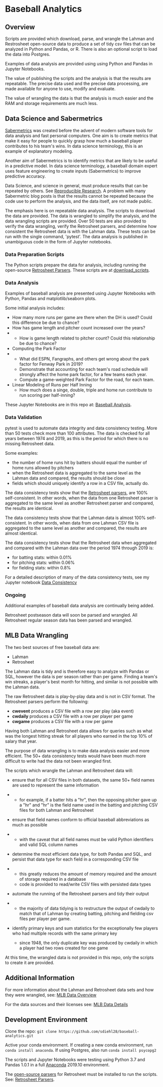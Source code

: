 # Baseball Analytics

## Overview

Scripts are provided which download, parse, and wrangle the Lahman and Restrosheet open-source data to produce a set of tidy csv files that can be analyzed in Python and Pandas, or R.  There is also an optional script to load the data into Postgres.

Examples of data analysis are provided using using Python and Pandas in Jupyter Notebooks.

The value of publishing the scripts and the analysis is that the results are repeatable.  The precise data used and the precise data processing, are made available for anyone to use, modify and evaluate.

The value of wrangling the data is that the analysis is much easier and the RAM and storage requirements are much less.

## Data Science and Sabermetrics

[Sabermetrics](https://en.wikipedia.org/wiki/Sabermetrics) was created before the advent of modern software tools for data analysis and fast personal computers. One aim is to create metrics that make it easy for people to quickly grasp how much a baseball player contributes to his team's wins. In data science terminology, this is an example of explanatory modeling.

Another aim of Sabermetrics is to identify metrics that are likely to be useful in a predictive model.  In data science terminology, a baseball domain expert uses feature engineering to create inputs (Sabermetrics) to improve predictive accuracy.

Data Science, and science in general, must produce results that can be repeated by others. See [Reproducible Research](https://en.wikipedia.org/wiki/Reproducibility#Reproducible_research). A problem with many Sabermetric blog posts is that the results cannot be repeated because the code use to perform the analysis, and the data itself, are not made public.

The emphasis here is on repeatable data analysis. The scripts to download the data are provided. The data is wrangled to simplify the analysis, and the data wrangling scripts are provided. Over 50 tests are also provided to verify the data wrangling, verify the Retrosheet parsers, and determine how consistent the Retrosheet data is with the Lahman data. These tests can be run with the single command, 'pytest'. The data analysis is published in unambiguous code in the form of Jupyter notebooks.

### Data Preparation Scripts

The Python scripts prepare the data for analysis, including running the open-source [Retrosheet Parsers](https://github.com/sdiehl28/baseball-analytics/blob/master/RetrosheetParsers.md). These scripts are at [download_scripts](https://github.com/sdiehl28/baseball-analytics/tree/master/download_scripts).

### Data Analysis

Examples of baseball analysis are presented using Jupyter Notebooks with Python, Pandas and matplotlib/seaborn plots.

Some initial analysis includes:

- How many more runs per game are there when the DH is used? Could this difference be due to chance?
- How has game length and pitcher count increased over the years?
- - How is game length related to pitcher count? Could this relationship be due to chance?
- Computing the Park Factor
- - What did ESPN, Fangraphs, and others get wrong about the park factor for Fenway Park in 2019?
  - Demonstrate that accounting for each team's road schedule will strongly affect the home park factor, for a few teams each year.
  - Compute a game-weighted Park Factor for the road, for each team.
- Linear Modeling of Runs per Half Inning
  - How much does a singe, double, triple and home run contribute to run scoring per half-inning?

These Jupyter Notebooks are in this repo at: [Baseball Analysis](https://github.com/sdiehl28/baseball-analytics/tree/master/baseball_jupyter_nb).

### Data Validation

pytest is used to automate data integrity and data consistency testing. More than 50 tests check more than 100 attributes. The data is checked for all years between 1974 and 2019, as this is the period for which there is no missing Retrosheet data.

Some examples:

- the number of home runs hit by batters should equal the number of home runs allowed by pitchers
- when the Retrosheet data is aggregated to the same level as the Lahman data and compared, the results should be close
- fields which should uniquely identify a row in a CSV file, actually do.

The data consistency tests show that the [Retrosheet parsers](https://github.com/sdiehl28/baseball-analytics/blob/master/RetrosheetParsers.md), are 100% self-consistent. In other words, when the data from one Retrosheet parser is aggregated to the same level as another Retrosheet parser and compared, the results are identical.

The data consistency tests show that the Lahman data is almost 100% self-consistent. In other words, when data from one Lahman CSV file is aggregated to the same level as another and compared, the results are almost identical.

The data consistency tests show that the Retrosheet data when aggregated and compared with the Lahman data over the period 1974 through 2019 is:

- for batting stats: within 0.01%
- for pitching stats: within 0.06%
- for fielding stats: within 0.8%

For a detailed description of many of the data consistency tests, see my Jupyter notebook [Data Consistency](https://nbviewer.jupyter.org/github/sdiehl28/baseball-analytics/blob/master/baseball_jupyter_nb/02_Data_Consistency_CSV.ipynb)

### Ongoing

Additional examples of baseball data analysis are continually being added.

Retrosheet postseason data will soon be parsed and wrangled. All Retrosheet regular season data has been parsed and wrangled.

## MLB Data Wrangling

The two best sources of free baseball data are:

- Lahman
- Retrosheet

The Lahman data is tidy and is therefore easy to analyze with Pandas or SQL, however the data is per season rather than per game. Finding a team's win streaks, a player's best month for hitting, and similar is not possible with the Lahman data.

The raw Retrosheet data is play-by-play data and is not in CSV format. The Retrosheet parsers perform the following:

- **cwevent** produces a CSV file with a row per play (aka event)
- **cwdaily** produces a CSV file with a row per player per game
- **cwgame** produces a CSV file with a row per game

Having both Lahman and Retrosheet data allows for queries such as what was the longest hitting streak for all players who earned in the top 10% of salary that year.

The purpose of data wrangling is to make data analysis easier and more efficient. The 50+ data consistency tests would have been much more difficult to write had the data not been wrangled first.

The scripts which wrangle the Lahman and Retrosheet data will:

- ensure that for all CSV files in both datasets, the same 50+ field names are used to represent the same information

- - for example, if a batter hits a "hr", then the opposing pitcher gave up a "hr" and "hr" is the field name used in the batting and pitching CSV files for both Lahman and Retrosheet

- ensure that field names conform to official baseball abbreviations as much as possible

- - with the caveat that all field names must be valid Python identifiers and valid SQL column names

- determine the most efficient data type, for both Pandas and SQL, and persist that data type for each field in a corresponding CSV file

- - this greatly reduces the amount of memory required and the amount of storage required in a database
  - code is provided to read/write CSV files with persisted data types

- automate the running of the Retrosheet parsers and tidy their output

- - the majority of data tidying is to restructure the output of cwdaily to match that of Lahman by creating batting, pitching and fielding csv files per player per game.

- identify primary keys and sum statistics for the exceptionally few players who had multiple records with the same primary key

  - since 1948, the only duplicate key was produced by cwdaily in which a player had two rows created for one game

At this time, the wrangled data is not provided in this repo, only the scripts to create it are provided.

## Additional Information

For more information about the Lahman and Retrosheet data sets and how they were wrangled, see: [MLB Data Overview](https://github.com/sdiehl28/baseball-analytics/blob/master/MLB_Data_Overview.md)

For the data sources and their licenses see: [MLB Data Details](https://github.com/sdiehl28/baseball-analytics/blob/master/MLB_Data_Details.md)

## Development Environment

Clone the repo: `git clone https://github.com/sdiehl28/baseball-analytics.git`

Active your conda environment.  If creating a new conda environment, run `conda install anaconda`.  If using Postgres, also run `conda install psycopg2`

The scripts and Jupyter Notebooks were testing using Python 3.7 and Pandas 1.0.1 in a full [Anaconda](https://www.anaconda.com/distribution/) 2019.10 environment.

The [open-source parsers](https://sourceforge.net/projects/chadwick/) for Retrosheet must be installed to run the scripts. See: [Retrosheet Parsers](https://github.com/sdiehl28/baseball-analytics/blob/master/RetrosheetParsers.md).

